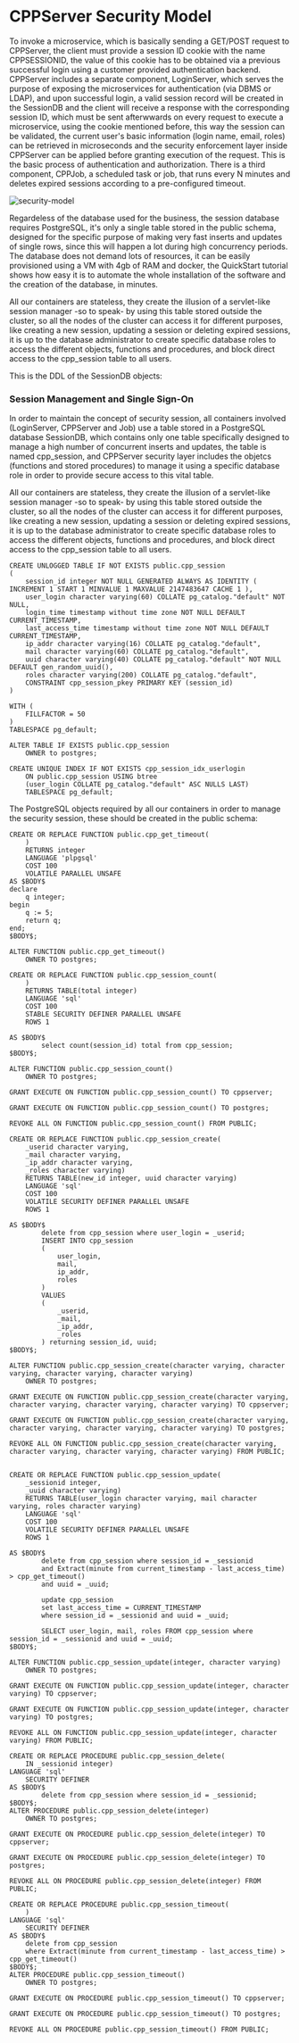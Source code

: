 # CPPServer Security Model

To invoke a microservice, which is basically sending a GET/POST request to CPPServer, the client must provide a session ID cookie with the name CPPSESSIONID, the value of this cookie has to be obtained via a previous successful login using a customer provided authentication backend. CPPServer includes a separate component, LoginServer, which serves the purpose of exposing the microservices for authentication (via DBMS or LDAP), and upon successful login, a valid session record will be created in the SessionDB and the client will receive a response with the corresponding session ID, which must be sent afterwwards on every request to execute a microservice, using the cookie mentioned before, this way the session can be validated, the current user's basic information (login name, email, roles) can be retrieved in microseconds and the security enforcement layer inside CPPServer can be applied before granting execution of the request. This is the basic process of authentication and authorization.
There is a third component, CPPJob, a scheduled task or job, that runs every N minutes and deletes expired sessions according to a pre-configured timeout.

![security-model](https://github.com/cppservergit/cppserver-docs/assets/126841556/763e45a1-d217-4524-be90-75234a6ea6e1)

Regardeless of the database used for the business, the session database requires PostgreSQL, it's only a single table stored in the public schema, designed for the specific purpose of making very fast inserts and updates of single rows, since this will happen a lot during high concurrency periods. The database does not demand lots of resources, it can be easily provisioned using a VM with 4gb of RAM and docker, the QuickStart tutorial shows how easy it is to automate the whole installation of the software and the creation of the database, in minutes.

All our containers are stateless, they create the illusion of a servlet-like session manager -so to speak- by using this table stored outside the cluster, so all the nodes of the cluster can access it for different purposes, like creating a new session, updating a session or deleting expired sessions, it is up to the database administrator to create specific database roles to access the different objects, functions and procedures, and block direct access to the cpp_session table to all users.

This is the DDL of the SessionDB objects:

### Session Management and Single Sign-On

In order to maintain the concept of security session, all containers involved (LoginServer, CPPServer and Job) use a table stored in a PostgreSQL database SessionDB, which contains only one table specifically designed to manage a high number of concurrent inserts and updates, the table is named cpp_session, and CPPServer security layer includes the objetcs (functions and stored procedures) to manage it using a specific database role in order to provide secure access to this vital table.

All our containers are stateless, they create the illusion of a servlet-like session manager -so to speak- by using this table stored outside the cluster, so all the nodes of the cluster can access it for different purposes, like creating a new session, updating a session or deleting expired sessions, it is up to the database administrator to create specific database roles to access the different objects, functions and procedures, and block direct access to the cpp_session table to all users.

```
CREATE UNLOGGED TABLE IF NOT EXISTS public.cpp_session
(
    session_id integer NOT NULL GENERATED ALWAYS AS IDENTITY ( INCREMENT 1 START 1 MINVALUE 1 MAXVALUE 2147483647 CACHE 1 ),
    user_login character varying(60) COLLATE pg_catalog."default" NOT NULL,
    login_time timestamp without time zone NOT NULL DEFAULT CURRENT_TIMESTAMP,
    last_access_time timestamp without time zone NOT NULL DEFAULT CURRENT_TIMESTAMP,
    ip_addr character varying(16) COLLATE pg_catalog."default",
    mail character varying(60) COLLATE pg_catalog."default",
    uuid character varying(40) COLLATE pg_catalog."default" NOT NULL DEFAULT gen_random_uuid(),
    roles character varying(200) COLLATE pg_catalog."default",
    CONSTRAINT cpp_session_pkey PRIMARY KEY (session_id)
)

WITH (
    FILLFACTOR = 50
)
TABLESPACE pg_default;

ALTER TABLE IF EXISTS public.cpp_session
    OWNER to postgres;

CREATE UNIQUE INDEX IF NOT EXISTS cpp_session_idx_userlogin
    ON public.cpp_session USING btree
    (user_login COLLATE pg_catalog."default" ASC NULLS LAST)
    TABLESPACE pg_default;
```

The PostgreSQL objects required by all our containers in order to manage the security session, these should be created in the public schema:

```
CREATE OR REPLACE FUNCTION public.cpp_get_timeout(
	)
    RETURNS integer
    LANGUAGE 'plpgsql'
    COST 100
    VOLATILE PARALLEL UNSAFE
AS $BODY$
declare
    q integer;
begin
    q := 5;
    return q;
end;
$BODY$;

ALTER FUNCTION public.cpp_get_timeout()
    OWNER TO postgres;

CREATE OR REPLACE FUNCTION public.cpp_session_count(
	)
    RETURNS TABLE(total integer) 
    LANGUAGE 'sql'
    COST 100
    STABLE SECURITY DEFINER PARALLEL UNSAFE
    ROWS 1

AS $BODY$
		select count(session_id) total from cpp_session;
$BODY$;

ALTER FUNCTION public.cpp_session_count()
    OWNER TO postgres;

GRANT EXECUTE ON FUNCTION public.cpp_session_count() TO cppserver;

GRANT EXECUTE ON FUNCTION public.cpp_session_count() TO postgres;

REVOKE ALL ON FUNCTION public.cpp_session_count() FROM PUBLIC;

CREATE OR REPLACE FUNCTION public.cpp_session_create(
	_userid character varying,
	_mail character varying,
	_ip_addr character varying,
	_roles character varying)
    RETURNS TABLE(new_id integer, uuid character varying) 
    LANGUAGE 'sql'
    COST 100
    VOLATILE SECURITY DEFINER PARALLEL UNSAFE
    ROWS 1

AS $BODY$
		delete from cpp_session where user_login = _userid;
		INSERT INTO cpp_session
		(
			user_login,
			mail,
			ip_addr,
			roles
		)
		VALUES
		(
			_userid,
			_mail,
			_ip_addr,
			_roles
		) returning session_id, uuid;
$BODY$;

ALTER FUNCTION public.cpp_session_create(character varying, character varying, character varying, character varying)
    OWNER TO postgres;

GRANT EXECUTE ON FUNCTION public.cpp_session_create(character varying, character varying, character varying, character varying) TO cppserver;

GRANT EXECUTE ON FUNCTION public.cpp_session_create(character varying, character varying, character varying, character varying) TO postgres;

REVOKE ALL ON FUNCTION public.cpp_session_create(character varying, character varying, character varying, character varying) FROM PUBLIC;


CREATE OR REPLACE FUNCTION public.cpp_session_update(
	_sessionid integer,
	_uuid character varying)
    RETURNS TABLE(user_login character varying, mail character varying, roles character varying) 
    LANGUAGE 'sql'
    COST 100
    VOLATILE SECURITY DEFINER PARALLEL UNSAFE
    ROWS 1

AS $BODY$
		delete from cpp_session where session_id = _sessionid 
		and Extract(minute from current_timestamp - last_access_time) > cpp_get_timeout()
		and uuid = _uuid;

		update cpp_session
		set last_access_time = CURRENT_TIMESTAMP
		where session_id = _sessionid and uuid = _uuid;
	
		SELECT user_login, mail, roles FROM cpp_session where session_id = _sessionid and uuid = _uuid;
$BODY$;

ALTER FUNCTION public.cpp_session_update(integer, character varying)
    OWNER TO postgres;

GRANT EXECUTE ON FUNCTION public.cpp_session_update(integer, character varying) TO cppserver;

GRANT EXECUTE ON FUNCTION public.cpp_session_update(integer, character varying) TO postgres;

REVOKE ALL ON FUNCTION public.cpp_session_update(integer, character varying) FROM PUBLIC;

CREATE OR REPLACE PROCEDURE public.cpp_session_delete(
	IN _sessionid integer)
LANGUAGE 'sql'
    SECURITY DEFINER 
AS $BODY$
		delete from cpp_session where session_id = _sessionid;
$BODY$;
ALTER PROCEDURE public.cpp_session_delete(integer)
    OWNER TO postgres;

GRANT EXECUTE ON PROCEDURE public.cpp_session_delete(integer) TO cppserver;

GRANT EXECUTE ON PROCEDURE public.cpp_session_delete(integer) TO postgres;

REVOKE ALL ON PROCEDURE public.cpp_session_delete(integer) FROM PUBLIC;

CREATE OR REPLACE PROCEDURE public.cpp_session_timeout(
	)
LANGUAGE 'sql'
    SECURITY DEFINER 
AS $BODY$
	delete from cpp_session 
	where Extract(minute from current_timestamp - last_access_time) > cpp_get_timeout()
$BODY$;
ALTER PROCEDURE public.cpp_session_timeout()
    OWNER TO postgres;

GRANT EXECUTE ON PROCEDURE public.cpp_session_timeout() TO cppserver;

GRANT EXECUTE ON PROCEDURE public.cpp_session_timeout() TO postgres;

REVOKE ALL ON PROCEDURE public.cpp_session_timeout() FROM PUBLIC;

```
